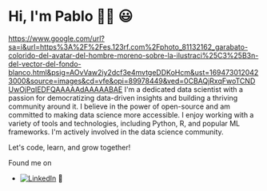 # Hi, I'm Pablo 👋🏾 :smiley:

https://www.google.com/url?sa=i&url=https%3A%2F%2Fes.123rf.com%2Fphoto_81132162_garabato-colorido-del-avatar-del-hombre-moreno-sobre-la-ilustraci%25C3%25B3n-del-vector-del-fondo-blanco.html&psig=AOvVaw2iy2dcf3e4mvtgeDDKoHcm&ust=1694730120423000&source=images&cd=vfe&opi=89978449&ved=0CBAQjRxqFwoTCNDUwOjPqIEDFQAAAAAdAAAAABAE
I'm a dedicated data scientist with a passion for democratizing data-driven insights and building a thriving community around it. I believe in the power of open-source and am committed to making data science more accessible. I enjoy working with a variety of tools and technologies, including Python, R, and popular ML frameworks. I'm actively involved in the data science community.

Let's code, learn, and grow together!



Found me on

- <a href="https://www.linkedin.com/in/pablo-alberto-duque-marin-426334155/"><img src="https://img.shields.io/badge/LinkedIn--_.svg?style=social&logo=linkedin" alt="LinkedIn"></a> 💼

